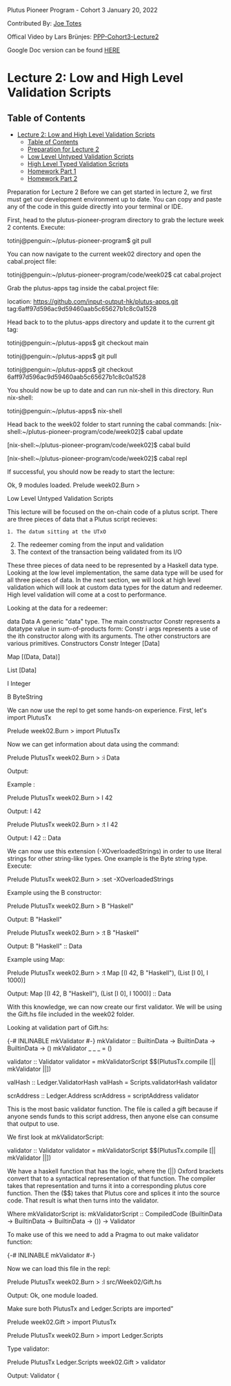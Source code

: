 Plutus Pioneer Program - Cohort 3
January 20, 2022

Contributed By:
[Joe Totes](https://github.com/Totes5706)

Offical Video by Lars Brünjes: [PPP-Cohort3-Lecture2](https://youtu.be/BEr7lcCPjnA)

Google Doc version can be found [HERE](https://docs.google.com/document/d/1wclIpwHW-Lo8R8IJHbjvEYjyzsm5qLUMcrN9bpCOL00/edit#)


# Lecture 2: Low and High Level Validation Scripts


## Table of Contents
- [Lecture 2: Low and High Level Validation Scripts](#lecture-2-low-and-high-level-validation-scripts)
  - [Table of Contents](#table-of-contents)
  - [Preparation for Lecture 2](#preparation-for-lecture-2)
  - [Low Level Untyped Validation Scripts](#low-level-untyped-validation-scripts)
  - [High Level Typed Validation Scripts](#high-level-typed-validation-scripts)
  - [Homework Part 1](#homework-part-1)
  - [Homework Part 2](#homework-part-2)

Preparation for Lecture 2
Before we can get started in lecture 2, we first must get our development environment up to date. You can copy and paste any of the code in this guide directly into your terminal or IDE.

First, head to the plutus-pioneer-program directory to grab the lecture week 2 contents. Execute: 

totinj@penguin:~/plutus-pioneer-program$ git pull


You can now navigate to the current week02 directory and open the cabal.project file:

totinj@penguin:~/plutus-pioneer-program/code/week02$ cat cabal.project


 


Grab the plutus-apps tag inside the cabal.project file:

location: https://github.com/input-output-hk/plutus-apps.git
  tag:6aff97d596ac9d59460aab5c65627b1c8c0a1528


Head back to  to the plutus-apps directory and update it to the  current git tag:

totinj@penguin:~/plutus-apps$ git checkout main


totinj@penguin:~/plutus-apps$ git pull


totinj@penguin:~/plutus-apps$ git checkout 6aff97d596ac9d59460aab5c65627b1c8c0a1528




You should now be up to date and can run nix-shell in this directory. Run nix-shell:

totinj@penguin:~/plutus-apps$ nix-shell


Head back to the week02 folder to start running the cabal commands:
[nix-shell:~/plutus-pioneer-program/code/week02]$ cabal update


[nix-shell:~/plutus-pioneer-program/code/week02]$ cabal build


[nix-shell:~/plutus-pioneer-program/code/week02]$ cabal repl

If successful,  you should now be ready to start the lecture:

Ok, 9 modules loaded.
Prelude week02.Burn > 





















Low Level Untyped Validation Scripts



This lecture will be focused on the on-chain code of a plutus script. There are three pieces of data that a Plutus script recieves:



	1. The datum sitting at the UTxO
2. The redeemer coming from the input and validation
3. The context of the transaction being validated from its I/O

These three pieces of data need to be represented by a Haskell data type. Looking at the low level implementation, the same data type will be used for all three pieces of data. In the next section, we will look at high level validation which will look at custom data types for the datum and redeemer. High level validation will come at a cost to performance.














Looking at the data for a redeemer:

data Data
A generic "data" type.
The main constructor Constr represents a datatype value in sum-of-products form: Constr i args represents a use of the ith constructor along with its arguments.
The other constructors are various primitives.
Constructors
Constr Integer [Data]
 
Map [(Data, Data)]
 
List [Data]
 
I Integer
 
B ByteString
 



We can now use the repl to get some hands-on experience. First, let's import PlutusTx

Prelude week02.Burn > import PlutusTx


Now we can get information about data using the command:

Prelude PlutusTx week02.Burn > :i Data

Output:



Example :

Prelude PlutusTx week02.Burn > I 42

Output:
I 42



Prelude PlutusTx week02.Burn > :t I 42

Output:
I 42 :: Data



We can now use this extension (-XOverloadedStrings) in order to use literal strings for other string-like types. One example is the Byte string type. Execute:

Prelude PlutusTx week02.Burn > :set -XOverloadedStrings



Example using the B constructor:

Prelude PlutusTx week02.Burn > B "Haskell"

Output:
B "Haskell"


Prelude PlutusTx week02.Burn > :t B "Haskell"

Output:
B "Haskell" :: Data

Example using Map:

Prelude PlutusTx week02.Burn > 
:t Map [(I 42, B "Haskell"), (List [I 0], I 1000)]

Output:
Map [(I 42, B "Haskell"), (List [I 0], I 1000)] :: Data



With this knowledge, we can now create our first validator. We will be using the Gift.hs file included in the week02 folder.

Looking at validation part of Gift.hs:

{-# INLINABLE mkValidator #-}
mkValidator :: BuiltinData -> BuiltinData -> BuiltinData -> ()
mkValidator _ _ _ = ()

validator :: Validator
validator = mkValidatorScript $$(PlutusTx.compile [|| mkValidator ||])

valHash :: Ledger.ValidatorHash
valHash = Scripts.validatorHash validator

scrAddress :: Ledger.Address
scrAddress = scriptAddress validator


This is the most basic validator function. The file is called a gift because if anyone sends funds to this script address, then anyone else can consume that output to use.








We first look at mkValidatorScript:

validator :: Validator
validator = mkValidatorScript $$(PlutusTx.compile [|| mkValidator ||])


We have a haskell function that has the logic,  where the (||) Oxford brackets convert that to a syntactical representation of that function. The compiler takes that representation and turns it into a corresponding plutus core function. Then the ($$) takes that Plutus core and splices it into the source code. That result is what then turns into the validator.  

Where mkValidatorScript is:
mkValidatorScript :: CompiledCode (BuiltinData -> BuiltinData -> BuiltinData -> ()) -> Validator

To make use of this we need to add a Pragma to out make validator function:

{-# INLINABLE mkValidator #-}






Now we can load this file in the repl:
 
Prelude PlutusTx week02.Burn > :l src/Week02/Gift.hs

Output:
Ok, one module loaded.


Make sure both PlutusTx and Ledger.Scripts are imported”


Prelude week02.Gift > import PlutusTx


Prelude PlutusTx week02.Burn > import Ledger.Scripts


Type validator:

Prelude PlutusTx Ledger.Scripts week02.Gift > validator

Output:
Validator { <script> }












Where Validator and script are:


newtype Validator
Validator is a wrapper around Scripts which are used as validators in transaction outputs.
Constructors
Validator
 
getValidator :: Script




newtype Script
A script on the chain. This is an opaque type as far as the chain is concerned.
Constructors
Script
 
unScript :: Program DeBruijn DefaultUni DefaultFun ()










We can now run unScript $ getValidator validator:

Prelude PlutusTx Ledger.Scripts week02.Gift >
unScript $ getValidator validator

Output:
Program () (Version () 1 0 0) (Apply () (Apply () (LamAbs () (DeBruijn {dbnIndex = 0}) (LamAbs () (DeBruijn {dbnIndex = 0}) (LamAbs () (DeBruijn {dbnIndex = 0}) (LamAbs () (DeBruijn {dbnIndex = 0}) (LamAbs () (DeBruijn {dbnIndex = 0}) (Var () (DeBruijn {dbnIndex = 5}))))))) (Delay () (LamAbs () (DeBruijn {dbnIndex = 0}) (Var () (DeBruijn {dbnIndex = 1}))))) (LamAbs () (DeBruijn {dbnIndex = 0}) (Var () (DeBruijn {dbnIndex = 1}))))



This is the plutus core script in this representation. We compiled our mkValidator function and turned it into Plutus Core.

The other two important parts of the validator are the validatorHash and ScriptAddress functions.

valHash :: Ledger.ValidatorHash
valHash = Scripts.validatorHash validator

scrAddress :: Ledger.Address
scrAddress = scriptAddress validator


Where valHash stores the hash of the validator and scrAddress stores the address of the script.

Example:

Prelude PlutusTx Ledger.Scripts week02.Gift > valHash

Output:
67f33146617a5e61936081db3b2117cbf59bd2123748f58ac9678656


Prelude PlutusTx Ledger.Scripts week02.Gift > scrAddress

Output:
Address {addressCredential = ScriptCredential 67f33146617a5e61936081db3b2117cbf59bd2123748f58ac9678656, addressStakingCredential = Nothing}


We can now test this in Plutus Playground.























In order to get started with Plutus Playground, we need to have two terminals running, both of which are in the nix-shell.

Let’s get started with terminal 1. Head to the plutus-apps directory and first run nix-shell:



Terminal 1
totinj@penguin:~/plutus-apps$ nix-shell



Next we head to plutus-playground-server directory and run: 

Terminal 1
[nix-shell:~/plutus-apps/plutus-playground-server]$ plutus-playground-server




If Successful, you will see the output:

Terminal 1
Interpreter Ready

















Let’s get started with terminal 2. Head to the plutus-apps directory and first run nix-shell:



Terminal 2
totinj@penguin:~/plutus-apps$ nix-shell



Next we head to plutus-playground-client directory and run: 

Terminal 2
[nix-shell:~/plutus-apps/plutus-playground-client]$ npm run start


If Successful, you will see the output:

Terminal 2
[wdm]: Compiled successfully.

or

[wdm]: Compiled with warnings.



Keep both terminals open, and we should now be able to access Plutus Playground from the browser.

Open a browser and head to the address:

https://localhost:8009


You will get a warning complaining about it being a risky website, ignore the message to click through anyway.

You should now be able to successfully compile and run the gift contract by copy/pasting it into Plutus Playground and using the two buttons in the top right corner: “Compile” and “Simulate”
Our wallet setup should look like:












Genesis Slot 0 looks like:









Slot 1, TX 0:




 

Slot 1, TX 1:








Slot 2, TX 0:








Final Balances:


















We now look at the file Burn.hs where mkValidator looks like:

mkValidator :: BuiltinData -> BuiltinData -> BuiltinData -> ()
mkValidator _ _ _ = traceError "BURNT!"


Load the file and check for errors:
Prelude PlutusTx week02.Gift > :l src/Week02/Burn.hs

Output:
Ok, one module loaded.


You should now be able to successfully compile and run the burn contract by copy/pasting it into Plutus Playground and using the two buttons in the top right corner: “Compile” and “Simulate”: 



























Evaluating the wallets with the same configuration as gift.hs:











Genesis Slot 0 looks like:





Slot 1, TX 0:









Slot 1, TX 1:









Final Balances:




As expected, the grab did not work. No transactions can ever use those outputs as inputs. 

Contract instance stopped with error: "WalletError (ValidationError (ScriptFailure (EvaluationError [\"BURNT!\"] \"CekEvaluationFailure\")))" ]












High Level Typed Validation Scripts



We will now take a look at some examples of high level typed validation scripts. We can start by looking at Typed.hs:


Prelude PlutusTx week02.Burn > :l src/Week02/Typed.hs

Output:
Ok, one module loaded.



We The mkValidator function inside Typed.hs looks like:

mkValidator :: () -> Integer -> ScriptContext -> Bool
mkValidator _ r _ = traceIfFalse "wrong redeemer" $ r == 42




This redeemer will check to see if the integer amount is 42, otherwise it will return false, outputting “wrong redeemer”.

We then modified the compilation function:

data Typed
instance Scripts.ValidatorTypes Typed where
   type instance DatumType Typed = ()
   type instance RedeemerType Typed = Integer

typedValidator :: Scripts.TypedValidator Typed
typedValidator = Scripts.mkTypedValidator @Typed
   $$(PlutusTx.compile [|| mkValidator ||])
   $$(PlutusTx.compile [|| wrap ||])
 where
   wrap = Scripts.wrapValidator @() @Integer



We first declare DatumType as type unit () and RedeemerType as an Integer. We then add a wrap function to be able to translate the strong types from the low level version. It is then declared in the where, that the datum and redeemer is  of type () and Integer respectively.

We can now look at a practical example in Plutus Playground. First let’s check to make sure there are no errors in the file isData.hs.

Prelude PlutusTx week02.Typed > :l src/Week02/isData.hs

Output:
Ok, one module loaded.



Looking at the on-chain validating code:
{-# INLINABLE mkValidator #-}
mkValidator :: () -> MySillyRedeemer -> ScriptContext -> Bool
mkValidator _ (MySillyRedeemer r) _ = traceIfFalse "wrong redeemer" $ r == 42

data Typed
instance Scripts.ValidatorTypes Typed where
   type instance DatumType Typed = ()
   type instance RedeemerType Typed = MySillyRedeemer

typedValidator :: Scripts.TypedValidator Typed
typedValidator = Scripts.mkTypedValidator @Typed
   $$(PlutusTx.compile [|| mkValidator ||])
   $$(PlutusTx.compile [|| wrap ||])
 where
   wrap = Scripts.wrapValidator @() @MySillyRedeemer

validator :: Validator
validator = Scripts.validatorScript typedValidator

valHash :: Ledger.ValidatorHash
valHash = Scripts.validatorHash typedValidator

scrAddress :: Ledger.Address
scrAddress = scriptAddress validator



You should now be able to successfully compile and run the isData contract by copy/pasting it into Plutus Playground and using the two buttons in the top right corner: “Compile” and “Simulate”: 

Our first test case will use a grab value of 100. This should be expected to fail and the money should not be transfered.









Results:


 As expected, the grab did not happen.
Our second test case will use a value that is 42. This should be expected to pass validation.










Results:



As expected, the grab was a success and the money was transfered.

Homework Part 1

-- This should validate if and only if the two Booleans in the redeemer are equal!

mkValidator :: () -> (Bool, Bool) -> ScriptContext -> Bool
mkValidator _ _ _ = True -- FIX ME!


The goal of homework part 1 is to have the mkValidator pass only if the two booleans in the redeemer are equal.
First, we need to pass the correct parameters into mkValidator. It accepts a unit type (), followed by two booleans we can call b and c respectively.

mkValidator :: () -> (Bool, Bool) -> ScriptContext -> Bool
mkValidator () (b, c) _ = traceIfFalse "wrong redeemer" $ b == c


Next, we check whether the b and c are equal in value; otherwise throw the message “wrong redeemer”.
Then, we need to declare the data types for both unit and boolean parameters.
data Typed
instance Scripts.ValidatorTypes Typed where
   type instance DatumType Typed = ()
   type instance RedeemerType Typed = (Bool, Bool)


Next, we write the compilation code for a high level validation script, wrapping both the unit type and the boolean values.
typedValidator :: Scripts.TypedValidator Typed
typedValidator = Scripts.mkTypedValidator @Typed
   $$(PlutusTx.compile [|| mkValidator ||])
   $$(PlutusTx.compile [|| wrap ||])
 where
   wrap = Scripts.wrapValidator @() @(Bool, Bool)



Lastly, we write the boiler plate code for the validator, valHash, and srcAddress.
validator :: Validator
validator = Scripts.validatorScript typedValidator

valHash :: Ledger.ValidatorHash
valHash = Scripts.validatorHash typedValidator

scrAddress :: Ledger.Address
scrAddress = scriptAddress validator



The final on-chain code should look like:
{-# INLINABLE mkValidator #-}
-- This should validate if and only if the two Booleans in the redeemer are equal!
mkValidator :: () -> (Bool, Bool) -> ScriptContext -> Bool
mkValidator () (b, c) _ = traceIfFalse "wrong redeemer" $ b == c

data Typed
instance Scripts.ValidatorTypes Typed where
   type instance DatumType Typed = ()
   type instance RedeemerType Typed = (Bool, Bool)

typedValidator :: Scripts.TypedValidator Typed
typedValidator = Scripts.mkTypedValidator @Typed
   $$(PlutusTx.compile [|| mkValidator ||])
   $$(PlutusTx.compile [|| wrap ||])
 where
   wrap = Scripts.wrapValidator @() @(Bool, Bool)

validator :: Validator
validator = Scripts.validatorScript typedValidator

valHash :: Ledger.ValidatorHash
valHash = Scripts.validatorHash typedValidator

scrAddress :: Ledger.Address
scrAddress = scriptAddress validator


Testing the code in Plutus Playground:












Results:


As expected, validation passed when both booleans were equal in value.

Homework Part 2


The goal of homework part 2 is the same objective as part, with the exception of using custom data types for the redeemer:

data MyRedeemer = MyRedeemer
   { flag1 :: Bool
   , flag2 :: Bool
   } deriving (Generic, FromJSON, ToJSON, ToSchema)


The logic is the same, except now we will be using MyRedeemer to pass both flags as booleans.


mkValidator :: () -> MyRedeemer -> ScriptContext -> Bool
mkValidator () (MyRedeemer b c) _ = traceIfFalse "wrong redeemer" $ b == c


We alter the code and change the data typed from boolean to now MyRedeemer:

data Typed
instance Scripts.ValidatorTypes Typed where
   type instance DatumType Typed = ()
   type instance RedeemerType Typed = MyRedeemer


Same change inside the compilation wrapper:

typedValidator :: Scripts.TypedValidator Typed
typedValidator = Scripts.mkTypedValidator @Typed
   $$(PlutusTx.compile [|| mkValidator ||])
   $$(PlutusTx.compile [|| wrap ||])
 where
   wrap = Scripts.wrapValidator @() @MyRedeemer



The final on-chain code should look like:

data MyRedeemer = MyRedeemer
   { flag1 :: Bool
   , flag2 :: Bool
   } deriving (Generic, FromJSON, ToJSON, ToSchema)

PlutusTx.unstableMakeIsData ''MyRedeemer

{-# INLINABLE mkValidator #-}
-- This should validate if and only if the two Booleans in the redeemer are equal!
mkValidator :: () -> MyRedeemer -> ScriptContext -> Bool
mkValidator () (MyRedeemer b c) _ = traceIfFalse "wrong redeemer" $ b == c

data Typed
instance Scripts.ValidatorTypes Typed where
   type instance DatumType Typed = ()
   type instance RedeemerType Typed = MyRedeemer

typedValidator :: Scripts.TypedValidator Typed
typedValidator = Scripts.mkTypedValidator @Typed
   $$(PlutusTx.compile [|| mkValidator ||])
   $$(PlutusTx.compile [|| wrap ||])
 where
   wrap = Scripts.wrapValidator @() @MyRedeemer

validator :: Validator
validator = Scripts.validatorScript typedValidator

valHash :: Ledger.ValidatorHash
valHash = Scripts.validatorHash typedValidator

scrAddress :: Ledger.Address
scrAddress = scriptAddress validator








Testing the code in Plutus Playground:
















Results:



As expected, validation passed when both booleans were equal in value
